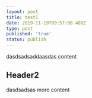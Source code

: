 ```yaml
---
layout: post
title: test1
date: 2019-11-19T09:57:00.488Z
type: post
published: 'true'
status: publish
---
```

dasdsadsaddaasdas content

## Header2

dasdsadsas more content
